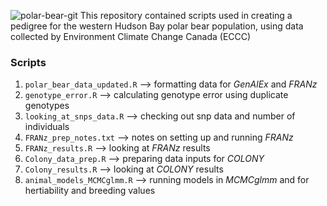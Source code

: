 ![polar-bear-git](https://github.com/edegreef/polar-bear-pedigree/assets/49288304/43c3415b-3a7e-4e96-8541-a067e0701066)
This repository contained scripts used in creating a pedigree for the western Hudson Bay polar bear population, using data collected by Environment Climate Change Canada (ECCC)

### Scripts
1. `polar_bear_data_updated.R` --> formatting data for _GenAlEx_ and _FRANz_
2. `genotype_error.R` --> calculating genotype error using duplicate genotypes
3. `looking_at_snps_data.R` --> checking out snp data and number of individuals
4. `FRANz_prep_notes.txt` --> notes on setting up and running _FRANz_
5. `FRANz_results.R` --> looking at _FRANz_ results
6. `Colony_data_prep.R` --> preparing data inputs for _COLONY_
7. `Colony_results.R` --> looking at _COLONY_ results
8. `animal_models_MCMCglmm.R` --> running models in _MCMCglmm_ and for hertiability and breeding values


